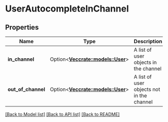 # UserAutocompleteInChannel

## Properties

Name | Type | Description | Notes
------------ | ------------- | ------------- | -------------
**in_channel** | Option<[**Vec<crate::models::User>**](User.md)> | A list of user objects in the channel | [optional]
**out_of_channel** | Option<[**Vec<crate::models::User>**](User.md)> | A list of user objects not in the channel | [optional]

[[Back to Model list]](../README.md#documentation-for-models) [[Back to API list]](../README.md#documentation-for-api-endpoints) [[Back to README]](../README.md)


